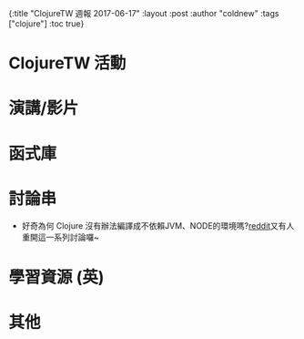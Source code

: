 {:title "ClojureTW 週報 2017-06-17"
:layout :post
:author "coldnew"
:tags  ["clojure"]
:toc true}

# ClojureTW 活動

# 演講/影片

# 函式庫

# 討論串

* 好奇為何 Clojure 沒有辦法編譯成不依賴JVM、NODE的環境嗎?[reddit](https://www.reddit.com/r/Clojure/comments/6hhg1h/why_isnt_there_a_compiled_or_interpreted_clojure/)又有人重開這一系列討論囉~


# 學習資源 (英)

# 其他
